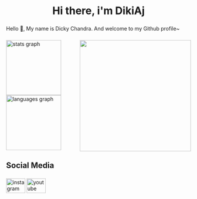 <h1 align="center">Hi there, i'm DikiAj</h1>

###

<p align="left">Hello 👋, My name is Dicky Chandra. And welcome to my Github profile~</p>

###

<div>

<img align="right" height="303" src="https://media1.tenor.com/m/s0LaDBm0wfMAAAAd/honkai-star-rail-hsr.gif"  />

<div align="left">
  <img src="https://github-readme-stats.vercel.app/api?username=DikiAj&hide_title=false&hide_rank=false&show_icons=true&include_all_commits=true&count_private=false&disable_animations=true&theme=dark&locale=en&hide_border=true&order=1" height="150" alt="stats graph"  />
</div>

<div align="left">
  <img src="https://github-readme-stats.vercel.app/api/top-langs?username=DikiAj&locale=en&hide_title=false&layout=compact&card_width=395&langs_count=6&theme=dark&hide_border=true&order=2" height="150" alt="languages graph"  />
</div>

</div>

###

###

<h2 align="left">Social Media</h2>

###

<div align="left">
  <a href="https://www.instagram.com/chandradiki_" target="_blank">
    <img src="https://raw.githubusercontent.com/maurodesouza/profile-readme-generator/master/src/assets/icons/social/instagram/default.svg" width="52" height="40" alt="instagram logo"/></a>
  <a href="https://www.youtube.com/@ChandraAja_" target="_blank">
    <img src="https://raw.githubusercontent.com/maurodesouza/profile-readme-generator/master/src/assets/icons/social/youtube/default.svg" width="52" height="40" alt="youtube logo"/>
  </a>
</div>

###

<!--
**DikiAj/dikiaj** is a ✨ _special_ ✨ repository because its `README.md` (this file) appears on your GitHub profile.

Here are some ideas to get you started:

- 🔭 I’m currently working on ...
- 🌱 I’m currently learning ...
- 👯 I’m looking to collaborate on ...
- 🤔 I’m looking for help with ...
- 💬 Ask me about ...
- 📫 How to reach me: ...
- 😄 Pronouns: ...
- ⚡ Fun fact: ...
-->
